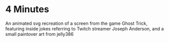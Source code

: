# 4 Minutes
An animated svg recreation of a screen from the game Ghost Trick, featuring inside jokes referring to Twitch streamer Joseph Anderson, and a small paintover art from jelly386 